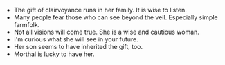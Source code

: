 - The gift of clairvoyance runs in her family. It is wise to listen.
- Many people fear those who can see beyond the veil. Especially simple farmfolk.
- Not all visions will come true. She is a wise and cautious woman.
- I'm curious what she will see in your future.
- Her son seems to have inherited the gift, too.
- Morthal is lucky to have her.
